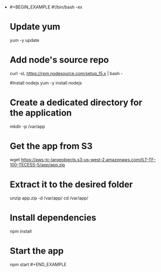 - #+BEGIN_EXAMPLE
  #!/bin/bash -ex
  
  # Update yum
  yum -y update
  
  # Add node's source repo
  curl -sL https://rpm.nodesource.com/setup_15.x | bash -
  
  #Install nodejs
  yum -y install nodejs
  
  # Create a dedicated directory for the application
  mkdir -p /var/app
  
  # Get the app from S3
  wget https://aws-tc-largeobjects.s3-us-west-2.amazonaws.com/ILT-TF-100-TECESS-5/app/app.zip
  
  # Extract it to the desired folder
  unzip app.zip -d /var/app/
  cd /var/app/
  
  # Install dependencies
  npm install
  
  # Start the app
  npm start
  #+END_EXAMPLE